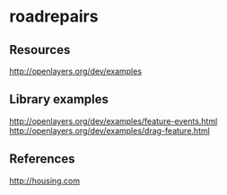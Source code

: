 roadrepairs
===========

Resources
---------
http://openlayers.org/dev/examples

Library examples
----------------
http://openlayers.org/dev/examples/feature-events.html
http://openlayers.org/dev/examples/drag-feature.html

References
----------
http://housing.com
